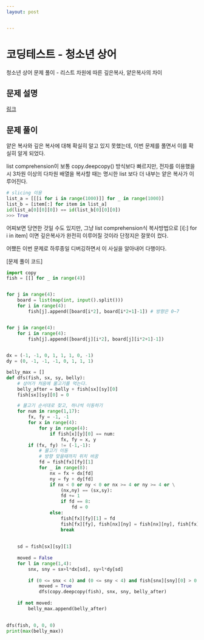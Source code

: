 ```yaml
---
layout: post


---
```


# 코딩테스트 - 청소년 상어

청소년 상어 문제 풀이 - 리스트 차원에 따른 깊은복사, 얕은복사의 차이 

## 문제 설명

[링크](https://www.acmicpc.net/problem/19236)



## 문제 풀이

얕은 복사와 깊은 복사에 대해 확실히 알고 있지 못했는데, 이번 문제를 풀면서 이를 확실히 알게 되었다.

list comprehension이 보통 copy.deepcopy() 방식보다 빠르지만, 전자를 이용했을 시 3차원 이상의 다차원 배열을 복사할 때는 명시한 list 보다 더 내부는 얕은 복사가 이루어진다.

```python
# slicing 이용
list_a = [[[i for i in range(1000)]] for _ in range(1000)]
list_b = [item[:] for item in list_a]
id(list_a[0][0][0]) == id(list_b[0][0][0])
>>> True
```

어찌보면 당연한 것일 수도 있지만, 그냥 list comprehension식 복사방법으로 [i[:] for i in item] 이면 깊은복사가 완전히 이루어질 것이라 단정지은 잘못이 컸다.

어쨌든 이번 문제로 하루종일 디버깅하면서 이 사실을 알아내어 다행이다.



[문제 풀이 코드]

```python
import copy
fish = [[] for _ in range(4)]


for j in range(4):
    board = list(map(int, input().split()))
    for i in range(4):
        fish[j].append([board[i*2], board[i*2+1]-1]) # 방향은 0~7


for j in range(4):
    for i in range(4):
        fish[j].append([board[j][i*2], board[j][i*2+1]-1])
    

dx = (-1, -1, 0, 1, 1, 1, 0, -1)
dy = (0, -1, -1, -1, 0, 1, 1, 1)

belly_max = []
def dfs(fish, sx, sy, belly):
    # 상어가 처음에 물고기를 먹는다.
    belly_after = belly + fish[sx][sy][0]
    fish[sx][sy][0] = 0

    # 물고기 순서대로 찾고, 하나씩 이동하기
    for num in range(1,17):
        fx, fy = -1, -1
        for x in range(4):
            for y in range(4):
                if fish[x][y][0] == num:
                    fx, fy = x, y
        if (fx, fy) != (-1,-1):
            # 물고기 이동
            # 방향 맞을때까지 위치 바꿈
            fd = fish[fx][fy][1]
            for _ in range(8):
                nx = fx + dx[fd]
                ny = fy + dy[fd]
                if nx < 0 or ny < 0 or nx >= 4 or ny >= 4 or \
                    (nx,ny) == (sx,sy):
                    fd += 1
                    if fd == 8:
                        fd = 0
                else:
                    fish[fx][fy][1] = fd
                    fish[fx][fy], fish[nx][ny] = fish[nx][ny], fish[fx][fy]
                    break
                  
                  
    sd = fish[sx][sy][1]
    
    moved = False
    for l in range(1,4):
        snx, sny = sx+l*dx[sd], sy+l*dy[sd]
        
        if (0 <= snx < 4) and (0 <= sny < 4) and fish[snx][sny][0] > 0:
            moved = True
            dfs(copy.deepcopy(fish), snx, sny, belly_after)
            
    if not moved:
        belly_max.append(belly_after)
             

dfs(fish, 0, 0, 0)
print(max(belly_max))

```

